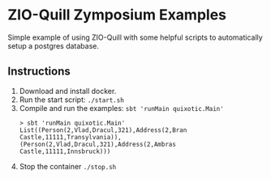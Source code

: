 # ZIO-Quill Zymposium Examples

Simple example of using ZIO-Quill with some helpful scripts to automatically setup a postgres database.

## Instructions
1. Download and install docker.
2. Run the start script: `./start.sh`
3. Compile and run the examples: `sbt 'runMain quixotic.Main'`
   ```
   > sbt 'runMain quixotic.Main'
   List((Person(2,Vlad,Dracul,321),Address(2,Bran Castle,11111,Transylvania)), (Person(2,Vlad,Dracul,321),Address(2,Ambras Castle,11111,Innsbruck)))
   ```
4. Stop the container `./stop.sh`
